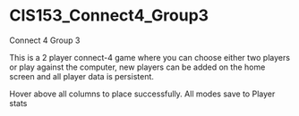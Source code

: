 # CIS153_Connect4_Group3
Connect 4 Group 3

This is a 2 player connect-4 game where you can choose either two players or play against the computer, new players can be added on the home screen and all player data is persistent.


Hover above all columns to place successfully.
All modes save to Player stats